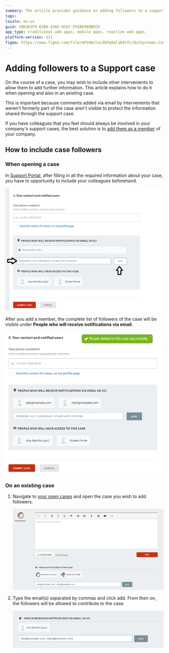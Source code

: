 ```yaml
---
summary: The article provides guidance on adding followers to a support case both during its creation and after it has been opened.
tags:
locale: en-us
guid: 106363F9-E2BA-436E-9CD7-F81BE980BECD
app_type: traditional web apps, mobile apps, reactive web apps
platform-version: o11
figma: https://www.figma.com/file/mP34OzloL9EPqXml1E0tfC/OutSystems-Community?type=design&node-id=908%3A326&mode=design&t=WD0zXZtQjCaQlxZK-1
---
```

# Adding followers to a Support case

On the course of a case, you may wish to include other intervenients to allow them to add further information.
This article explains how to do it when opening and also in an existing case.

This is important because comments added via email by intervenients that weren't formerly part of the case aren't visible to protect the information shared through the support case.

<div class="info" markdown="1">

If you have colleagues that you feel should always be involved in your company's support cases, the best solution is to [add them as a member](https://success.outsystems.com/Support/Enterprise_Customers/OutSystems_Support/Managing_your_company_permissions_on_OutSystems_Customer_Portal#How_to_add_a_new_member) of your company.

</div>

## How to include case followers

### When opening a case

In [Support Portal](https://www.outsystems.com/SPP_Ticket_UI/open-support-case), after filling in all the required information about your case, you have to opportunity to include your colleagues beforehand.

![Screenshot showing the option to add case followers when opening a support case.](images/add-case-followers.png "Adding Case Followers")

After you add a member, the complete list of followers of the case will be visible under **People who will receive notifications via email**.

![Screenshot displaying the list of followers who will receive notifications for the support case.](images/add-case-followers-1.png "List of Case Followers")

### On an existing case

1. Navigate to [your open cases](https://www.outsystems.com/SupportPortal/Support/) and open the case you wish to add followers.

    ![Screenshot of the user interface to navigate and open existing cases in the support portal.](images/add-case-followers-2.png "Open Cases List")

1. Type the email(s) separated by commas and click add. From then on, the followers will be allowed to contribute to the case.

    ![Screenshot showing how to add email addresses to include new followers to an existing support case.](images/add-case-followers-3.png "Adding Followers to Existing Case")
